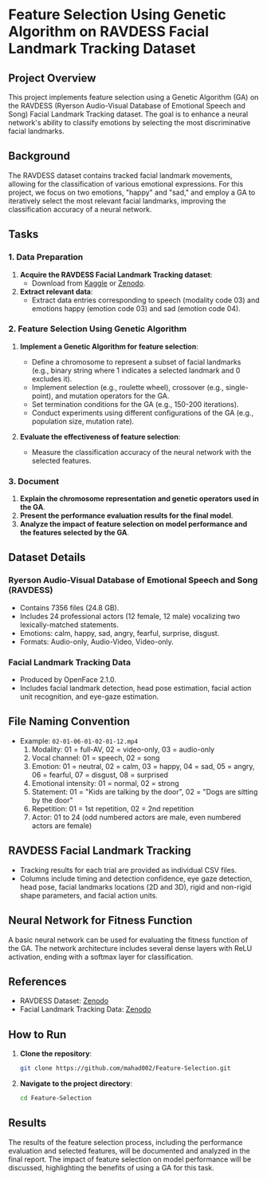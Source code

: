 # Feature Selection Using Genetic Algorithm on RAVDESS Facial Landmark Tracking Dataset

## Project Overview

This project implements feature selection using a Genetic Algorithm (GA) on the RAVDESS (Ryerson Audio-Visual Database of Emotional Speech and Song) Facial Landmark Tracking dataset. The goal is to enhance a neural network's ability to classify emotions by selecting the most discriminative facial landmarks.

## Background

The RAVDESS dataset contains tracked facial landmark movements, allowing for the classification of various emotional expressions. For this project, we focus on two emotions, "happy" and "sad," and employ a GA to iteratively select the most relevant facial landmarks, improving the classification accuracy of a neural network.

## Tasks

### 1. Data Preparation

1. **Acquire the RAVDESS Facial Landmark Tracking dataset**:
    - Download from [Kaggle](https://www.kaggle.com/datasets/uwrfkaggler/ravdess-facial-landmark-tracking) or [Zenodo](https://zenodo.org/records/3255102).
2. **Extract relevant data**:
    - Extract data entries corresponding to speech (modality code 03) and emotions happy (emotion code 03) and sad (emotion code 04).

### 2. Feature Selection Using Genetic Algorithm

1. **Implement a Genetic Algorithm for feature selection**:
    - Define a chromosome to represent a subset of facial landmarks (e.g., binary string where 1 indicates a selected landmark and 0 excludes it).
    - Implement selection (e.g., roulette wheel), crossover (e.g., single-point), and mutation operators for the GA.
    - Set termination conditions for the GA (e.g., 150-200 iterations).
    - Conduct experiments using different configurations of the GA (e.g., population size, mutation rate).

2. **Evaluate the effectiveness of feature selection**:
    - Measure the classification accuracy of the neural network with the selected features.

### 3. Document

1. **Explain the chromosome representation and genetic operators used in the GA**.
2. **Present the performance evaluation results for the final model**.
3. **Analyze the impact of feature selection on model performance and the features selected by the GA**.

## Dataset Details

### Ryerson Audio-Visual Database of Emotional Speech and Song (RAVDESS)

- Contains 7356 files (24.8 GB).
- Includes 24 professional actors (12 female, 12 male) vocalizing two lexically-matched statements.
- Emotions: calm, happy, sad, angry, fearful, surprise, disgust.
- Formats: Audio-only, Audio-Video, Video-only.

### Facial Landmark Tracking Data

- Produced by OpenFace 2.1.0.
- Includes facial landmark detection, head pose estimation, facial action unit recognition, and eye-gaze estimation.

## File Naming Convention

- Example: `02-01-06-01-02-01-12.mp4`
    1. Modality: 01 = full-AV, 02 = video-only, 03 = audio-only
    2. Vocal channel: 01 = speech, 02 = song
    3. Emotion: 01 = neutral, 02 = calm, 03 = happy, 04 = sad, 05 = angry, 06 = fearful, 07 = disgust, 08 = surprised
    4. Emotional intensity: 01 = normal, 02 = strong
    5. Statement: 01 = "Kids are talking by the door", 02 = "Dogs are sitting by the door"
    6. Repetition: 01 = 1st repetition, 02 = 2nd repetition
    7. Actor: 01 to 24 (odd numbered actors are male, even numbered actors are female)

## RAVDESS Facial Landmark Tracking

- Tracking results for each trial are provided as individual CSV files.
- Columns include timing and detection confidence, eye gaze detection, head pose, facial landmarks locations (2D and 3D), rigid and non-rigid shape parameters, and facial action units.

## Neural Network for Fitness Function

A basic neural network can be used for evaluating the fitness function of the GA. The network architecture includes several dense layers with ReLU activation, ending with a softmax layer for classification.

## References

- RAVDESS Dataset: [Zenodo](https://zenodo.org/records/1188976)
- Facial Landmark Tracking Data: [Zenodo](https://zenodo.org/records/3255102)

## How to Run

1. **Clone the repository**:
    ```bash
    git clone https://github.com/mahad002/Feature-Selection.git
    ```
2. **Navigate to the project directory**:
    ```bash
    cd Feature-Selection
    ```


## Results

The results of the feature selection process, including the performance evaluation and selected features, will be documented and analyzed in the final report. The impact of feature selection on model performance will be discussed, highlighting the benefits of using a GA for this task.
